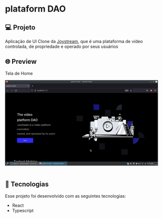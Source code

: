 # plataform DAO

## 💻 Projeto

Aplicação de UI Clone da [Joystream](https://www.joystream.org/), que é uma plataforma de vídeo controlada,
de propriedade e operado por seus usuários


## 🌐 Preview
<div> 
    <p>Tela de Home </p>
    <img src="./images/home.png">
</div>

<br />

## 🚀 Tecnologias

Esse projeto foi desenvolvido com as seguintes tecnologias:

- React
- Typescript
